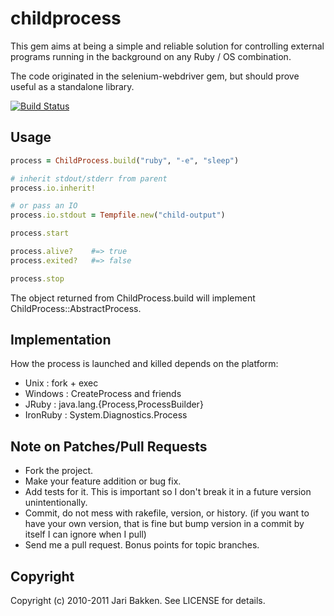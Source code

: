 childprocess
============

This gem aims at being a simple and reliable solution for controlling
external programs running in the background on any Ruby / OS combination.

The code originated in the selenium-webdriver gem, but should prove useful as
a standalone library.

[![Build Status](https://secure.travis-ci.org/jarib/childprocess.png)](http://travis-ci.org/jarib/childprocess)

Usage
-----
```ruby
process = ChildProcess.build("ruby", "-e", "sleep")

# inherit stdout/stderr from parent
process.io.inherit!

# or pass an IO
process.io.stdout = Tempfile.new("child-output")

process.start

process.alive?    #=> true
process.exited?   #=> false

process.stop
```

The object returned from ChildProcess.build will implement ChildProcess::AbstractProcess.

Implementation
--------------

How the process is launched and killed depends on the platform:

* Unix     : fork + exec
* Windows  : CreateProcess and friends
* JRuby    : java.lang.{Process,ProcessBuilder}
* IronRuby : System.Diagnostics.Process

Note on Patches/Pull Requests
-----------------------------

* Fork the project.
* Make your feature addition or bug fix.
* Add tests for it. This is important so I don't break it in a
  future version unintentionally.
* Commit, do not mess with rakefile, version, or history.
  (if you want to have your own version, that is fine but bump version in a commit by itself I can ignore when I pull)
* Send me a pull request. Bonus points for topic branches.

Copyright
---------

Copyright (c) 2010-2011 Jari Bakken. See LICENSE for details.
